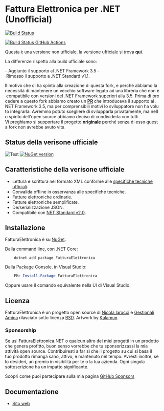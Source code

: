﻿# Fattura Elettronica per .NET **(Unofficial)**

[![Build Status](https://dev.azure.com/workgroupengineering/workgroupengineering/_apis/build/status/workgroupengineering.FatturaElettronica.NET35?branchName=net_35)](https://dev.azure.com/workgroupengineering/workgroupengineering/_build/latest?definitionId=3&branchName=net_35)

[![Build Status GitHub Actions](https://github.com/workgroupengineering/FatturaElettronica.NET35/actions/workflows/CI.yml/badge.svg)](https://github.com/workgroupengineering/FatturaElettronica.NET35/actions/workflows/CI.yml)

Questa è una versione non ufficiale, la versione ufficiale si trova **[qui](https://github.com/FatturaElettronica/FatturaElettronica.NET)**.

La differenze rispetto alla build ufficiale sono:

- Aggiunto il supporto al .NET Framework 3.5
- Rimosso il supporto a .NET Standard v1.1.

Il motivo che ci ha spinto alla creazione di questa fork, e perché abbiamo la necessità di mantenere un vecchio software legato ad una libreria che non è compatibile con versioni del .NET Framework superiori alla 3.5. Prima di procedere a questo fork abbiamo creato un **[PR](https://github.com/FatturaElettronica/FatturaElettronica.Core/pull/9)** che introduceva il supporto al .NET Framework 3.5, ma per comprensibili motivi lo sviluppatore non ha voluto integrarla. Avremmo potuto scegliere di svilupparla privatamente, ma nello spirito dell'open source abbiamo deciso di condividerla con tutti.
Vi preghiamo si supportare il progetto **[originale](https://github.com/FatturaElettronica/FatturaElettronica.NET)** perché senza di esso questa fork non avrebbe avuto vita.

## Status della verisone ufficiale

![Test](https://github.com/FatturaElettronica/FatturaElettronica.NET/workflows/Test/badge.svg)
[![NuGet version](https://badge.fury.io/nu/FatturaElettronica.svg)](https://badge.fury.io/nu/FatturaElettronica)

## Caratteristiche della verisone ufficiale

- Lettura e scrittura nel formato XML conforme alle [specifiche tecniche ufficiali][pa].
- Convalida offline in osservanza alle specifiche tecniche.
- Fatture elettroniche ordinarie.
- Fatture elettroniche semplificate.
- De/serializzazione JSON.
- Compatibile con [NET Standard v2.0][netstandard].

## Installazione

FatturaElettronica è su [NuGet][nuget].

Dalla command line, con .NET Core:

```Shell
    dotnet add package FatturaElettronica
```

Dalla Package Console, in Visual Studio:

```PowerShell
    PM> Install-Package FatturaElettronica
```

Oppure usare il comando equivalente nella UI di Visual Studio.

## Licenza

FatturaElettronica è un progetto open source di [Nicola Iarocci][ni] e [Gestionali Amica][ga] rilasciato sotto licenza [BSD][bsd].
Artwork by [Kalamun][rp].

### Sponsorship

Se usi FatturaElettronica.NET o qualcun altro dei miei progetti in un
prodotto che genera profitto, buon senso vorrebbe che tu sponsorizzassi la
mia attività open source. Contribuiresti a far sì che il progetto su cui si
basa il tuo prodotto rimanga sano, attivo, e mantenuto nel tempo. Avresti
inoltre, se lo desideri, un premio in visibilità per te o la tua azienda.
Ogni singola sottoscrizione ha un impatto significante.

Scopri come puoi partecipare sulla mia pagina [GitHub Sponsors][ghs]

## Documentazione

- [Sito web](https://fatturaelettronicaopensource.org/)

[pa]: https://www.agenziaentrate.gov.it/portale/web/guest/specifiche-tecniche-versione-1.7
[bsd]: http://github.com/FatturaElettronica/FatturaElettronica.NET/blob/master/LICENSE.txt
[ga]: http://gestionaleamica.com
[ni]: https://nicolaiarocci.com
[nuget]: https://www.nuget.org/packages/FatturaElettronica/
[netstandard]: https://github.com/dotnet/standard/blob/master/docs/versions/netstandard2.0.md
[rp]: http://www.kalamun.org/
[ghs]: https://github.com/sponsors/nicolaiarocci
